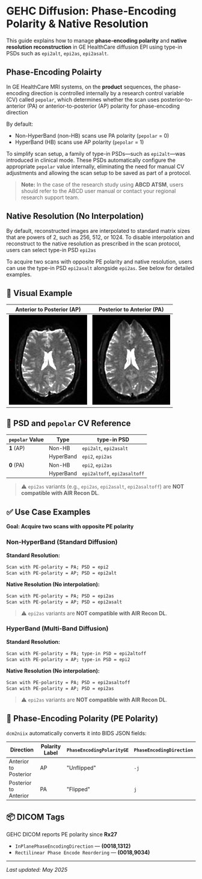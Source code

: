# GEHC Diffusion: Phase-Encoding Polarity & Native Resolution

This guide explains how to manage **phase-encoding polarity** and **native resolution reconstruction** in GE HealthCare diffusion EPI using type-in PSDs such as `epi2alt`, `epi2as`, `epi2asalt`.

## Phase-Encoding Polairty
In GE HealthCare MRI systems, on the **product** sequences, the phase-encoding direction is controlled internally by a research control variable (CV) called `pepolar`, which determines whether the scan uses posterior-to-anterior (PA) or anterior-to-posterior (AP) polarity for phase-encoding direction

By default:
- Non-HyperBand (non-HB) scans use PA polarity (`pepolar` = 0)
- HyperBand (HB) scans use AP polarity (`pepolar` = 1)

To simplify scan setup, a family of type-in PSDs—such as `epi2alt`—was introduced in clinical mode. These PSDs automatically configure the appropriate `pepolar` value internally, eliminating the need for manual CV adjustments and allowing the scan setup to be saved as part of a protocol.


> **Note:** In the case of the research study using **ABCD ATSM**, users should refer to the ABCD user manual or contact your regional research support team.


## Native Resolution (No Interpolation)
By default, reconstructed images are interpolated to standard matrix sizes that are powers of 2, such as 256, 512, or 1024. To disable interpolation and reconstruct to the native resolution as prescribed in the scan protocol, users can select type-in PSD `epi2as`


To acquire two scans with opposite PE polarity and native resolution, users can use the type-in PSD `epi2asalt` alongside `epi2as`. See below for detailed examples.

## 🧠 Visual Example

| Anterior to Posterior (AP) | Posterior to Anterior (PA) |
|----------------------------|-----------------------------|
| ![AP Image](./Brain_AP.png) | ![PA Image](./Brain_PA.png) |


## 📂 PSD and `pepolar` CV Reference

| `pepolar` Value |  Type | type-in PSD              |
|------------------|-----------|-------------------------------------------------|
| **1** (AP)       | Non-HB    | `epi2alt`, `epi2asalt`                         |
|                  | HyperBand | `epi2`, `epi2as`                               |
| **0** (PA)       | Non-HB    | `epi2`, `epi2as`                               |
|                  | HyperBand | `epi2altoff`, `epi2asaltoff`                  |


> ⚠️ `epi2as` variants (e.g., `epi2as`, `epi2asalt`, `epi2asaltoff`) are **NOT compatible with AIR Recon DL**.


## ✅ Use Case Examples

**Goal: Acquire two scans with opposite PE polarity**
### Non-HyperBand (Standard Diffusion)
**Standard Resolution:**
```text
Scan with PE-polarity = PA; PSD = epi2
Scan with PE-polarity = AP; PSD = epi2alt
```
**Native Resolution (No interpolation):**
```text
Scan with PE-polarity = PA; PSD = epi2as
Scan with PE-polarity = AP; PSD = epi2asalt
```
> ⚠️ `epi2as` variants are **NOT compatible with AIR Recon DL**.

### HyperBand (Multi-Band Diffusion)
**Standard Resolution:**
```text
Scan with PE-polarity = PA; type-in PSD = epi2altoff
Scan with PE-polarity = AP; type-in PSD = epi2
```
**Native Resolution (No interpolation):**
```text
Scan with PE-polarity = PA; PSD = epi2asaltoff
Scan with PE-polarity = AP; PSD = epi2as
```
> ⚠️ `epi2as` variants are **NOT compatible with AIR Recon DL**.


## 🔄 Phase-Encoding Polarity (PE Polarity)
`dcm2niix` automatically converts it into BIDS JSON fields:

| Direction                | Polarity Label | `PhaseEncodingPolarityGE` | `PhaseEncodingDirection` |
|--------------------------|----------------|-----------------------------|---------------------------|
| Anterior to Posterior   | AP             | "Unflipped"                | `-j`                      |
| Posterior to Anterior   | PA             | "Flipped"                  | `j`                       |


## 📦 DICOM Tags
GEHC DICOM reports PE polarity since **Rx27**
- `InPlanePhaseEncodingDirection` — **(0018,1312)**
- `Rectilinear Phase Encode Reordering` — **(0018,9034)**


---
_Last updated: May 2025_
